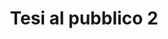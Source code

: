 ---
layout: event
categories: eventolocale
title:  "Tesi al pubblico 2"
CL: Firenze
locandina: /img/eventilocali/2017-FI-tesi2/locandina.jpg
gallery:
report:
facebook: https://www.facebook.com/events/228147374372497
link: 
---